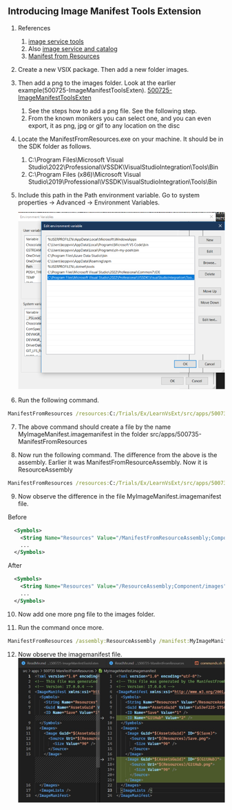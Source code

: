 ## Introducing Image Manifest Tools Extension

1. References 
   1. [image service tools](https://learn.microsoft.com/en-us/visualstudio/extensibility/internals/image-service-tools)
   2. Also [image service and catalog](https://learn.microsoft.com/en-us/visualstudio/extensibility/image-service-and-catalog)
   3. [Manifest from Resources](https://learn.microsoft.com/en-us/visualstudio/extensibility/internals/manifest-from-resources)

2. Create a new VSIX package. Then add a new folder images. 

3. Then add a png to the images folder. Look at the earlier example(500725-ImageManifestToolsExten). [500725-ImageManifestToolsExten](https://github.com/AvtsVivek/LearnVsExt/tree/main/src/tasks/500705-AddingMonikerIcon)
   1. See the steps how to add a png file. See the following step.
   2. From the known monikers you can select one, and you can even export, it as png, jpg or gif to any location on the disc 

4. Locate the ManifestFromResources.exe on your machine. It should be in the SDK folder as follows.
   1. C:\Program Files\Microsoft Visual Studio\2022\Professional\VSSDK\VisualStudioIntegration\Tools\Bin
   2. C:\Program Files (x86)\Microsoft Visual Studio\2019\Professional\VSSDK\VisualStudioIntegration\Tools\Bin

5. Include this path in the Path environment variable. Go to system properties -> Advanced -> Environment Variables.
   
   ![Path Env Var](./images/50_50PathEnvVar.png)

6. Run the following command. 
```cmd
ManifestFromResources /resources:C:/Trials/Ex/LearnVsExt/src/apps/500735-ManifestFromResources/images/Save.png /assembly:ManifestFromResourceAssembly /manifest:MyImageManifest.imagemanifest
```

7. The above command should create a file by the name MyImageManifest.imagemanifest in the folder src/apps/500735-ManifestFromResources

8. Now run the following command. The difference from the above is the assembly. Earlier it was ManifestFromResourceAssembly. Now it is ResourceAssembly 
```cmd
ManifestFromResources /resources:C:/Trials/Ex/LearnVsExt/src/apps/500735-ManifestFromResources/images/Save.png /assembly:ResourceAssembly /manifest:MyImageManifest.imagemanifest
```

9. Now observe the difference in the file MyImageManifest.imagemanifest file.

Before

```xml
  <Symbols>
    <String Name="Resources" Value="/ManifestFromResourceAssembly;Component/images" />
    ...
  </Symbols>
```

After
```xml
  <Symbols>
    <String Name="Resources" Value="/ResourceAssembly;Component/images" />
    ...
  </Symbols>
```

10. Now add one more png file to the images folder.

11. Run the command once more.

```cmd
ManifestFromResources /assembly:ResourceAssembly /manifest:MyImageManifest.imagemanifest /resources:"C:/Trials/Ex/LearnVsExt/src/apps/500735-ManifestFromResources/images/Save.png;C:/Trials/Ex/LearnVsExt/src/apps/500735-ManifestFromResources/images/GitHub.png" 

```

12.  Now observe the imagemanifest file.   
    ![Add Git Hub](./images/51_50_AddGitHub.jpg)